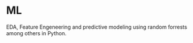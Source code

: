 # ML

EDA, Feature Engeneering and predictive modeling using random forrests among others in Python.
